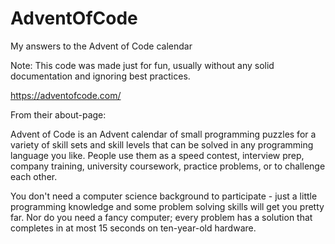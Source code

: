 # AdventOfCode
My answers to the Advent of Code calendar

Note: This code was made just for fun, usually without any solid documentation and ignoring best practices. 

https://adventofcode.com/

From their about-page: 

Advent of Code is an Advent calendar of small programming puzzles for a variety of skill sets and skill levels that can be solved in any programming language you like. People use them as a speed contest, interview prep, company training, university coursework, practice problems, or to challenge each other.

You don't need a computer science background to participate - just a little programming knowledge and some problem solving skills will get you pretty far. Nor do you need a fancy computer; every problem has a solution that completes in at most 15 seconds on ten-year-old hardware.
